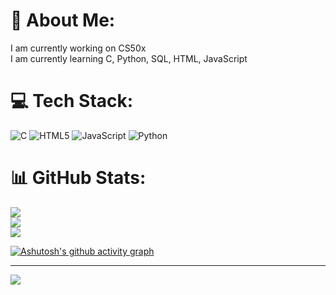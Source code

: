 # 💫 About Me:
I am currently working on CS50x<br>I am currently learning C, Python, SQL, HTML, JavaScript<br>


# 💻 Tech Stack:
![C](https://img.shields.io/badge/c-%2300599C.svg?style=for-the-badge&logo=c&logoColor=white) ![HTML5](https://img.shields.io/badge/html5-%23E34F26.svg?style=for-the-badge&logo=html5&logoColor=white) ![JavaScript](https://img.shields.io/badge/javascript-%23323330.svg?style=for-the-badge&logo=javascript&logoColor=%23F7DF1E) ![Python](https://img.shields.io/badge/python-3670A0?style=for-the-badge&logo=python&logoColor=ffdd54)
# 📊 GitHub Stats:
![](https://github-readme-stats.vercel.app/api?username=SweeTeaRex&theme=cobalt&hide_border=false&include_all_commits=true&count_private=true)<br/>
![](https://github-readme-streak-stats.herokuapp.com/?user=SweeTeaRex&theme=cobalt&hide_border=false)<br/>
![](https://github-readme-stats.vercel.app/api/top-langs/?username=SweeTeaRex&theme=cobalt&hide_border=false&include_all_commits=true&count_private=true&layout=compact)

[![Ashutosh's github activity graph](https://github-readme-activity-graph.vercel.app/graph?username=SweeTeaRex)](https://github.com/SweeTeaRex/github-readme-activity-graph)

---
[![](https://visitcount.itsvg.in/api?id=SweeTeaRex&icon=10&color=2)](https://visitcount.itsvg.in)

<!-- Proudly created with GPRM ( https://gprm.itsvg.in ) -->



